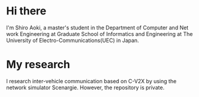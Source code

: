 # Hi there 
I'm Shiro Aoki, a master's student in the Department of Computer and Net work Engineering at Graduate School of Informatics and Engineering at The University of Electro-Communications(UEC) in Japan.

# My research
I research inter-vehicle communication based on C-V2X by using the network simulator Scenargie. However, the repository is private.

<!--
**aokinoko2000/aokinoko2000** is a ✨ _special_ ✨ repository because its `README.md` (this file) appears on your GitHub profile.

Here are some ideas to get you started:

- 🔭 I’m currently working on ...
- 🌱 I’m currently learning ...
- 👯 I’m looking to collaborate on ...
- 🤔 I’m looking for help with ...
- 💬 Ask me about ...
- 📫 How to reach me: ...
- 😄 Pronouns: ...
- ⚡ Fun fact: ...
-->
